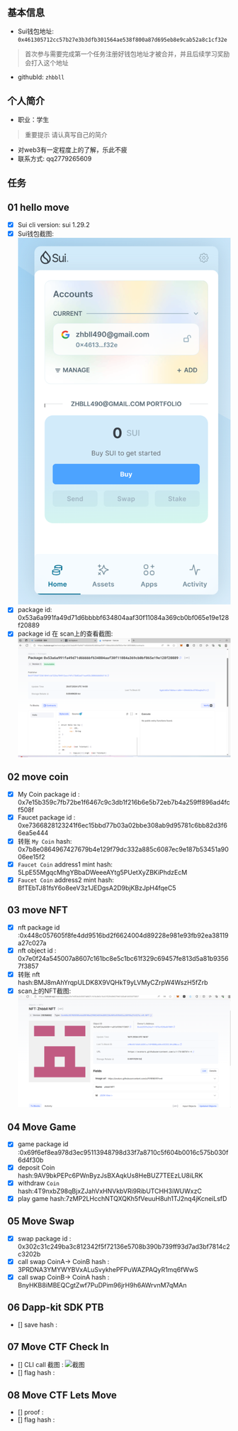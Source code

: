 ## 基本信息
- Sui钱包地址: `0x461305712cc57b27e3b3dfb301564ae538f800a87d695eb8e9cab52a8c1cf32e`
> 首次参与需要完成第一个任务注册好钱包地址才被合并，并且后续学习奖励会打入这个地址
- githubId: `zhbbll`

## 个人简介
- 职业：学生
> 重要提示 请认真写自己的简介
- 对web3有一定程度上的了解，乐此不疲
- 联系方式: qq2779265609

## 任务

##   01 hello move

- [x] Sui cli version: sui 1.29.2
- [x] Sui钱包截图: ![Sui钱包截图](./images/walletAddress.png)
- [x] package id: 0x53a6a991fa49d71d6bbbbf634804aaf30f11084a369cb0bf065e19e128f20889
- [x] package id 在 scan上的查看截图:![Scan截图](./images/packageScan.png)

##   02 move coin

- [x] My Coin package id : 0x7e15b359c7fb72be1f6467c9c3db1f216b6e5b72eb7b4a259ff896ad4fcf508f
- [x] Faucet package id : 0xe7366828123241f6ec15bbd77b03a02bbe308ab9d95781c6bb82d3f66ea5e444
- [x] 转账 `My Coin` hash: 0x7b8e0864967427679b4e129f79dc332a885c6087ec9e187b53451a9006ee15f2
- [x] `Faucet Coin` address1 mint hash: 5LpE55MgqcMhgYBbaDWeeeAYtg5PUetXyZBKiPhdzEcM
- [x] `Faucet Coin` address2 mint hash: BfTEbTJ81fsY6o8eeV3z1JEDgsA2D9bjKBzJpH4fqeC5

##   03 move NFT

- [x] nft package id :0x448c057605f8fe4dd9516bd2f6624004d89228e981e93fb92ea38119a27c027a
- [x] nft object id : 0x7e0f24a545007a8607c161bc8e5c1bc61f329c69457fe813d5a81b93567f3857
- [x] 转账 nft  hash:BMJ8mAhYrqpULDK8X9VQHkT9yLVMyCZrpW4WszH5fZrb
- [x] scan上的NFT截图: ![](./images/nft_scan.png)

##   04 Move Game

- [x] game package id :0x69f6ef8ea978d3ec95113948798d33f7a8710c5f604b0016c575b030f6d4f30b
- [x] deposit Coin hash:9AV9bkPEPc6PWnByzJsBXAqkUs8HeBUZ7TEEzLU8iLRK
- [x] withdraw `Coin` hash:4T9nxbZ98qBjxZJahVxHNVkbVRi9RibUTCHH3iWUWxzC
- [x] play game hash:7zMP2LHcchNTQXQKh5fVeuuH8uh1TJ2nq4jKcneiLsfD

##   05 Move Swap

- [x] swap package id : 0x302c31c249ba3c812342f5f72136e5708b390b739ff93d7ad3bf7814c2c3202b
- [x] call swap CoinA-> CoinB  hash : 3PRDNA3YMYWYBVxALuSvykhePFPuWAZPAQyR1mq6fWwS
- [x] call swap CoinB-> CoinA  hash : BnyHKB8iMBEQCgtZwf7PuDPim96jrH9h6AWrvnM7qMAn

##   06 Dapp-kit SDK PTB

- [] save hash : 

##   07 Move CTF Check In

- [] CLI call 截图 : ![截图](./images/你的图片地址)
- [] flag hash :

##   08 Move CTF Lets Move
- [] proof : 
- [] flag hash :